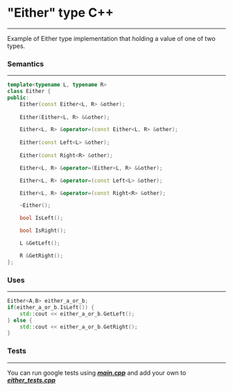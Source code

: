 # "Either" type C++
---
Example of Either type implementation that holding a value of one of two types.
### Semantics
---------
```c++
template<typename L, typename R>
class Either {
public:
    Either(const Either<L, R> &other);
    
    Either(Either<L, R> &&other);

    Either<L, R> &operator=(const Either<L, R> &other);
    
    Either(const Left<L> &other);
    
    Either(const Right<R> &other);

    Either<L, R> &operator=(Either<L, R> &&other);

    Either<L, R> &operator=(const Left<L> &other);

    Either<L, R> &operator=(const Right<R> &other);

    ~Either();

    bool IsLeft();

    bool IsRight();

    L &GetLeft();

    R &GetRight();
};
```

### Uses
---
```c++
Either<A,B> either_a_or_b;
if(either_a_or_b.IsLeft()) {
    std::cout << either_a_or_b.GetLeft();
} else {
    std::cout << either_a_or_b.GetRight();
}
```

### Tests
---
You can run google tests using [___main.cpp___](https://gitlab.com/sashasashasasha151/Either/blob/master/source/main.cpp) and add your own to [___either_tests.cpp___](https://gitlab.com/sashasashasasha151/Either/blob/master/tests/either_tests.cpp)